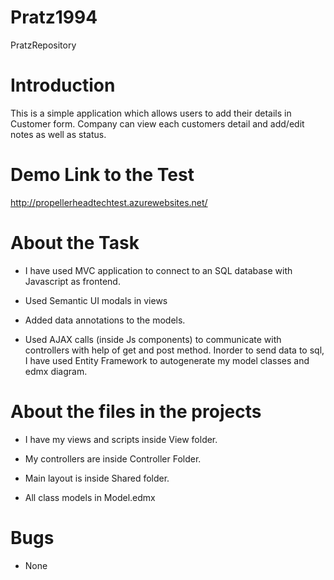 # Pratz1994
PratzRepository

# Introduction

This is a simple application which allows users to add their details in Customer form. Company can view each customers detail and add/edit notes as well as status. 



# Demo Link to the Test

http://propellerheadtechtest.azurewebsites.net/

# About the Task

- I have used MVC application to connect to an SQL database with Javascript as frontend.

- Used Semantic UI modals in views 

- Added data annotations to the models.

- Used AJAX calls (inside Js components) to communicate with controllers with help of get and post method. Inorder to send data to sql, I have used Entity Framework to autogenerate my model classes and edmx diagram.


# About the files in the projects

- I have my views and scripts inside View folder.

- My controllers are inside Controller Folder.

- Main layout is inside Shared folder.

- All class models in Model.edmx


# Bugs 

- None 

